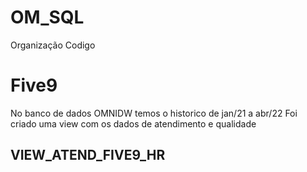 # OM_SQL
Organização Codigo

# Five9
No banco de dados OMNIDW temos o historico de jan/21 a abr/22
Foi criado uma view com os dados de atendimento e qualidade
## VIEW_ATEND_FIVE9_HR
